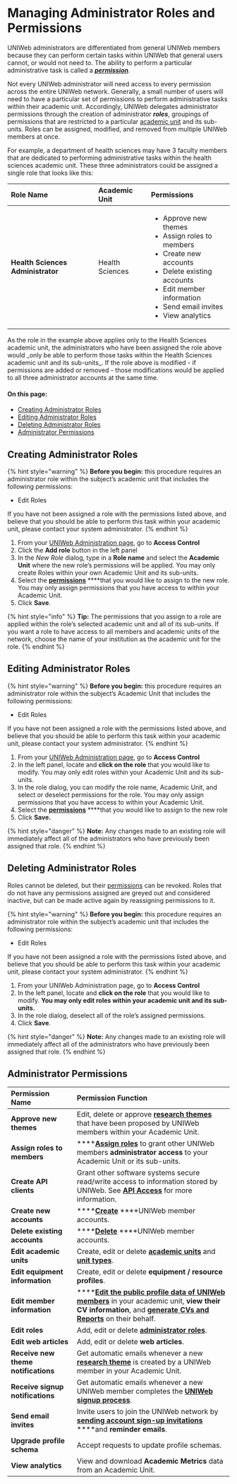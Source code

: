# Managing Administrator Roles and Permissions

UNIWeb administrators are differentiated from general UNIWeb members because they can perform certain tasks within UNIWeb that general users cannot, or would not need to. The ability to perform a particular administrative task is called a [_**permission**_](managing-administrator-roles-and-permissions.md#administrator-permissions).

Not every UNIWeb administrator will need access to every permission across the entire UNIWeb network. Generally, a small number of users will need to have a particular set of permissions to perform administrative tasks within their academic unit. Accordingly, UNIWeb delegates administrator permissions through the creation of administrator _**roles**_, groupings of permissions that are restricted to a particular [academic unit](../academic-units/) and its sub-units. Roles can be assigned, modified, and removed from multiple UNIWeb members at once.

For example, a department of health sciences may have 3 faculty members that are dedicated to performing administrative tasks within the health sciences academic unit. These three administrators could be assigned a single role that looks like this:

<table>
  <thead>
    <tr>
      <th style="text-align:left">Role Name</th>
      <th style="text-align:left">Academic Unit</th>
      <th style="text-align:left">Permissions</th>
    </tr>
  </thead>
  <tbody>
    <tr>
      <td style="text-align:left"><b>Health Sciences Administrator</b>
      </td>
      <td style="text-align:left">Health Sciences</td>
      <td style="text-align:left">
        <ul>
          <li>Approve new themes</li>
          <li>Assign roles to members</li>
          <li>Create new accounts</li>
          <li>Delete existing accounts</li>
          <li>Edit member information</li>
          <li>Send email invites</li>
          <li>View analytics</li>
        </ul>
      </td>
    </tr>
  </tbody>
</table>As the role in the example above applies only to the Health Sciences academic unit, the administrators who have been assigned the role above would _only be able to perform those tasks within the Health Sciences academic unit and its sub-units_. If the role above is modified - if permissions are added or removed - those modifications would be applied to all three administrator accounts at the same time.

#### On this page:

* [Creating Administrator Roles](managing-administrator-roles-and-permissions.md#creating-administrator-roles)
* [Editing Administrator Roles](managing-administrator-roles-and-permissions.md#editing-administrator-roles)
* [Deleting Administrator Roles](managing-administrator-roles-and-permissions.md#deleting-administrator-roles)
* [Administrator Permissions](managing-administrator-roles-and-permissions.md#administrator-permissions)

## Creating Administrator Roles

{% hint style="warning" %}
**Before you begin:** this procedure requires an administrator role within the subject’s academic unit that includes the following permissions:

* Edit Roles

If you have not been assigned a role with the permissions listed above, and believe that you should be able to perform this task within your academic unit, please contact your system administrator.
{% endhint %}

1. From your [UNIWeb Administration page](../../introduction/feature-overview/navigating-uniweb.md#the-administration-page), go to **Access Control**
2. Click the **Add role** button in the left panel
3. In the _New Role_ dialog, type in a **Role name** and select the **Academic Unit** where the new role’s permissions will be applied. You may only create Roles within your own Academic Unit and its sub-units.
4. Select the [**permissions**](managing-administrator-roles-and-permissions.md#administrator-permissions) ****that you would like to assign to the new role. You may only assign permissions that you have access to within your Academic Unit.
5. Click **Save**.

{% hint style="info" %}
**Tip:** The permissions that you assign to a role are applied within the role’s selected academic unit and all of its sub-units. If you want a role to have access to all members and academic units of the network, choose the name of your institution as the academic unit for the role.
{% endhint %}

## Editing Administrator Roles

{% hint style="warning" %}
**Before you begin:** this procedure requires an administrator role within the subject’s Academic Unit that includes the following permissions:

* Edit Roles

If you have not been assigned a role with the permissions listed above, and believe that you should be able to perform this task within your academic unit, please contact your system administrator.
{% endhint %}

1. From your [UNIWeb Administration page](../../introduction/feature-overview/navigating-uniweb.md#the-administration-page), go to **Access Control**
2. In the left panel, locate and **click on the role** that you would like to modify. You may only edit roles within your Academic Unit and its sub-units.
3. In the role dialog, you can modify the role name, Academic Unit, and select or deselect permissions for the role. You may only assign permissions that you have access to within your Academic Unit.
4. Select the [**permissions**](managing-administrator-roles-and-permissions.md#administrator-permissions) ****that you would like to assign to the new role
5. Click **Save.**

{% hint style="danger" %}
**Note:** Any changes made to an existing role will immediately affect all of the administrators who have previously been assigned that role.
{% endhint %}

## Deleting Administrator Roles

Roles cannot be deleted, but their [permissions](managing-administrator-roles-and-permissions.md#administrator-permissions) can be revoked. Roles that do not have any permissions assigned are greyed out and considered inactive, but can be made active again by reassigning permissions to it.

{% hint style="warning" %}
**Before you begin:** this procedure requires an administrator role within the subject’s academic unit that includes the following permissions:

* Edit Roles

If you have not been assigned a role with the permissions listed above, and believe that you should be able to perform this task within your academic unit, please contact your system administrator.
{% endhint %}

1. From your UNIWeb Administration page, go to **Access Control**
2. In the left panel, locate and **click on the role** that you would like to modify. **You may only edit roles within your academic unit and its sub-units.**
3. In the role dialog, deselect all of the role’s assigned permissions.
4. Click **Save**.

{% hint style="danger" %}
**Note:** Any changes made to an existing role will immediately affect all of the administrators who have previously been assigned that role.
{% endhint %}

## Administrator Permissions

| Permission Name | Permission Function |
| :--- | :--- |
| **Approve new themes** | Edit, delete or approve [**research themes**](../../networking-on-uniweb/research-themes/managing-research-themes.md) that have been proposed by UNIWeb members within your Academic Unit. |
| **Assign roles to members** | \*\*\*\*[**Assign roles**](managing-administrators.md) to grant other UNIWeb members **administrator access** to your Academic Unit or its sub-units. |
| **Create API clients** | Grant other software systems secure read/write access to information stored by UNIWeb. See [**API Access**](../../api-access/) for more information. |
| **Create new accounts** | \*\*\*\*[**Create**](../account-management/account-creation.md#creating-uniweb-member-accounts-manually) ****UNIWeb member accounts. |
| **Delete existing accounts** | \*\*\*\*[**Delete**](../account-management/account-deletion.md#deleting-a-uniweb-members-account) ****UNIWeb member accounts. |
| **Edit academic units** | Create, edit or delete [**academic units**](../academic-units/managing-academic-units.md#create-an-academic-unit-manually) and [**unit types**](../academic-units/managing-academic-units.md#add-a-unit-type). |
| **Edit equipment information** | Create, edit or delete **equipment / resource profiles**. |
| **Edit member information** | \*\*\*\*[**Edit the public profile data of UNIWeb members**](../../networking-on-uniweb/your-public-profile/filling-out-your-public-profile.md#filling-out-another-uniweb-members-public-profile) in your academic unit, **view their CV information**, and [**generate CVs and Reports**](../../your-academic-information/exporting-academic-information/downloading-cvs-and-reports.md#downloading-member-cvs-and-reports) on their behalf. |
| **Edit roles** | Add, edit or delete [**administrator roles**](managing-administrator-roles-and-permissions.md). |
| **Edit web articles** | Add, edit or delete **web articles**. |
| **Receive new theme notifications** | Get automatic emails whenever a new [**research theme**](../../networking-on-uniweb/research-themes/managing-research-themes.md#approving-research-themes) is created by a UNIWeb member in your Academic Unit. |
| **Receive signup notifications** | Get automatic emails whenever a new UNIWeb member completes the [**UNIWeb signup process**](../account-management/account-creation.md). |
| **Send email invites** | Invite users to join the UNIWeb network by [**sending account sign-up invitations**](../account-management/account-creation.md#sending-account-activation-emails) ****and **reminder emails**. |
| **Upgrade profile schema** | Accept requests to update profile schemas. |
| **View analytics** | View and download **Academic Metrics** data from an Academic Unit. |

#### 

